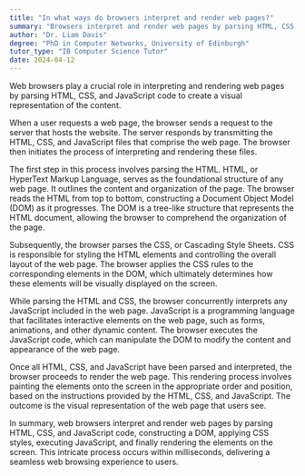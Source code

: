 ```yaml
---
title: "In what ways do browsers interpret and render web pages?"
summary: "Browsers interpret and render web pages by parsing HTML, CSS, and JavaScript code to create a visual representation."
author: "Dr. Liam Davis"
degree: "PhD in Computer Networks, University of Edinburgh"
tutor_type: "IB Computer Science Tutor"
date: 2024-04-12
---
```


Web browsers play a crucial role in interpreting and rendering web pages by parsing HTML, CSS, and JavaScript code to create a visual representation of the content.

When a user requests a web page, the browser sends a request to the server that hosts the website. The server responds by transmitting the HTML, CSS, and JavaScript files that comprise the web page. The browser then initiates the process of interpreting and rendering these files.

The first step in this process involves parsing the HTML. HTML, or HyperText Markup Language, serves as the foundational structure of any web page. It outlines the content and organization of the page. The browser reads the HTML from top to bottom, constructing a Document Object Model (DOM) as it progresses. The DOM is a tree-like structure that represents the HTML document, allowing the browser to comprehend the organization of the page.

Subsequently, the browser parses the CSS, or Cascading Style Sheets. CSS is responsible for styling the HTML elements and controlling the overall layout of the web page. The browser applies the CSS rules to the corresponding elements in the DOM, which ultimately determines how these elements will be visually displayed on the screen.

While parsing the HTML and CSS, the browser concurrently interprets any JavaScript included in the web page. JavaScript is a programming language that facilitates interactive elements on the web page, such as forms, animations, and other dynamic content. The browser executes the JavaScript code, which can manipulate the DOM to modify the content and appearance of the web page.

Once all HTML, CSS, and JavaScript have been parsed and interpreted, the browser proceeds to render the web page. This rendering process involves painting the elements onto the screen in the appropriate order and position, based on the instructions provided by the HTML, CSS, and JavaScript. The outcome is the visual representation of the web page that users see.

In summary, web browsers interpret and render web pages by parsing HTML, CSS, and JavaScript code, constructing a DOM, applying CSS styles, executing JavaScript, and finally rendering the elements on the screen. This intricate process occurs within milliseconds, delivering a seamless web browsing experience to users.
    